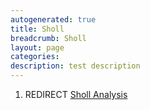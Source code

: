 ```yaml
---
autogenerated: true
title: Sholl
breadcrumb: Sholl
layout: page
categories: 
description: test description
---
```


1.  REDIRECT [Sholl Analysis](Sholl_Analysis "wikilink")

